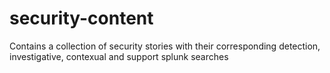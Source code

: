 # security-content
Contains a collection of security stories with their corresponding detection, investigative, contexual and support splunk searches
